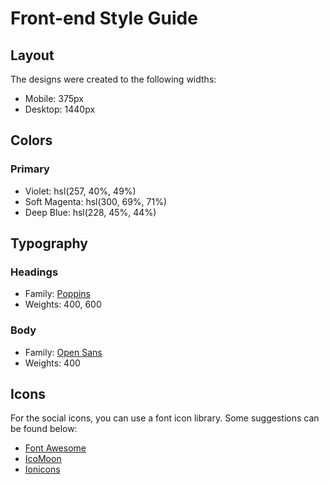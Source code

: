 # Front-end Style Guide

## Layout

The designs were created to the following widths:

-  Mobile: 375px
-  Desktop: 1440px

## Colors

### Primary

-  Violet: hsl(257, 40%, 49%)
-  Soft Magenta: hsl(300, 69%, 71%)
-  Deep Blue: hsl(228, 45%, 44%)

## Typography

### Headings

-  Family: [Poppins](https://fonts.google.com/specimen/Poppins)
-  Weights: 400, 600

### Body

-  Family: [Open Sans](https://fonts.google.com/specimen/Open+Sans)
-  Weights: 400

## Icons

For the social icons, you can use a font icon library. Some suggestions can be found below:

-  [Font Awesome](https://fontawesome.com/)
-  [IcoMoon](https://icomoon.io/)
-  [Ionicons](https://ionicons.com/)
